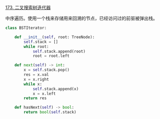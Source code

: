[173. 二叉搜索树迭代器](https://leetcode-cn.com/problems/binary-search-tree-iterator/)

中序遍历。使用一个栈来存储用来回溯的节点，已经访问过的前驱被弹出栈。

```py
class BSTIterator:

    def __init__(self, root: TreeNode):
        self.stack = []
        while root:
            self.stack.append(root)
            root = root.left

    def next(self) -> int:
        x = self.stack.pop()
        res = x.val
        x = x.right
        while x:
            self.stack.append(x)
            x = x.left
        return res

    def hasNext(self) -> bool:
        return bool(self.stack)
```
